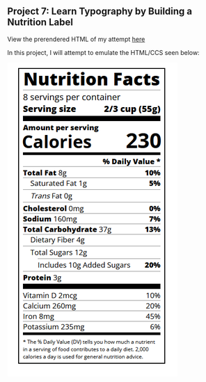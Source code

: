 ## Project 7: Learn Typography by Building a Nutrition Label

View the prerendered HTML of my attempt [here](https://htmlpreview.github.io/?https://github.com/shivkumar98/FreeCodeCamp-Projects/blob/main/01%20-%20Responsive%20Web%20Design/02-CSS%20Flexbox/03-Building%20a%20Nutrition%20Label/V1/Nutrition%20Lable.html)

In this project, I will attempt to emulate the HTML/CCS seen below:

![screenshot](Images/screenshot.PNG)

